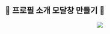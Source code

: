 ## 🫧 프로필 소개 모달창 만들기 🫧
<p align="center">
  <img src="https://github.com/hyeonbinnn/react-mini-projects/assets/117449788/0ad00e0e-fe8d-406b-908c-141c28aad911"
</p>
